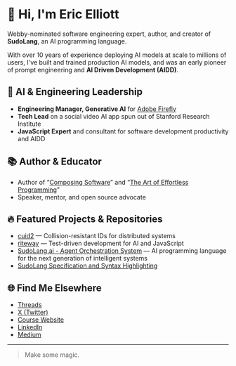 # 👋 Hi, I'm Eric Elliott

Webby-nominated software engineering expert, author, and creator of **SudoLang**, an AI programming language.

With over 10 years of experience deploying AI models at scale to millions of users, I've built and trained production AI models, and was an early pioneer of prompt engineering and **AI Driven Development (AIDD)**.

## 🧠 AI & Engineering Leadership

- **Engineering Manager, Generative AI** for [Adobe Firefly](https://firefly.adobe.com/)
- **Tech Lead** on a social video AI app spun out of Stanford Research Institute
- **JavaScript Expert** and consultant for software development productivity and AIDD

## 📚 Author & Educator

- Author of “[Composing Software](https://leanpub.com/composingsoftware)” and “[The Art of Effortless Programming](https://leanpub.com/effortless-programming)”
- Speaker, mentor, and open source advocate

## 🔥 Featured Projects & Repositories

- [cuid2](https://github.com/paralleldrive/cuid2) — Collision-resistant IDs for distributed systems
- [riteway](https://github.com/paralleldrive/riteway) — Test-driven development for AI and JavaScript
- [SudoLang.ai - Agent Orchestration System](https://github.com/paralleldrive/sudolang.ai) — AI programming language for the next generation of intelligent systems
- [SudoLang Specification and Syntax Highlighting](https://github.com/paralleldrive/sudolang-llm-support)

## 🌐 Find Me Elsewhere

- [Threads](https://www.threads.com/@__ericelliott)
- [X (Twitter)](https://x.com/ericelliott_)
- [Course Website](https://ericelliottjs.com)
- [LinkedIn](https://www.linkedin.com/in/ericgelliott/)
- [Medium](https://medium.com/@_ericelliott_)

---

> Make some magic.
